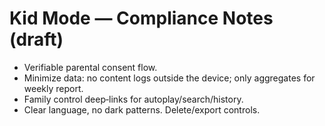 <!-- status: stub; target: 150+ words -->

# Kid Mode — Compliance Notes (draft)

- Verifiable parental consent flow.  
- Minimize data: no content logs outside the device; only aggregates for weekly report.  
- Family control deep‑links for autoplay/search/history.  
- Clear language, no dark patterns.  Delete/export controls.

